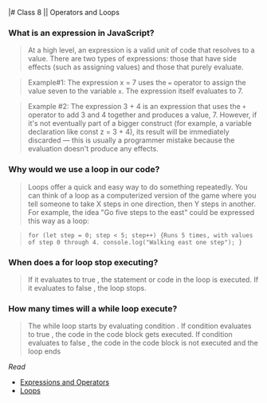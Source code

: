 |# Class 8 || Operators and Loops

### What is an expression in JavaScript?
> At a high level, an expression is a valid unit of code that resolves to a value. There are two types of expressions: those that have side effects (such as assigning values) and those that purely evaluate.

> Example#1: The expression x = 7 uses the `=` operator to assign the value seven to the variable `x`. The expression itself evaluates to 7.

> Example #2: The expression 3 + 4 is an expression that uses the `+` operator to add 3 and 4 together and produces a value, 7. However, if it's not eventually part of a bigger construct (for example, a variable declaration like const z = 3 + 4), its result will be immediately discarded — this is usually a programmer mistake because the evaluation doesn't produce any effects.

### Why would we use a loop in our code?
> Loops offer a quick and easy way to do something repeatedly. 
You can think of a loop as a computerized version of the game where you tell someone to take X steps in one direction, then Y steps in another. For example, the idea "Go five steps to the east" could be expressed this way as a loop:

> `for (let step = 0; step < 5; step++) {Runs 5 times, with values of step 0 through 4.
console.log("Walking east one step");
}`


### When does a for loop stop executing?
> If it evaluates to true , the statement or code in the loop is executed. If it evaluates to false , the loop stops.

### How many times will a while loop execute?
> The while loop starts by evaluating condition . If condition evaluates to true , the code in the code block gets executed. If condition evaluates to false , the code in the code block is not executed and the loop ends

*Read*
- [Expressions and Operators](https://developer.mozilla.org/en-US/docs/Web/JavaScript/Guide/Expressions_and_Operators)
- [Loops](https://developer.mozilla.org/en-US/docs/Web/JavaScript/Guide/Loops_and_iteration)
